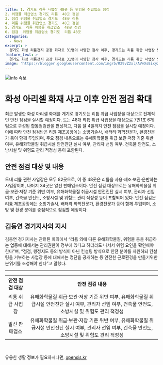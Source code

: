 ```yaml
---
title: 1. 경기도 리튬 사업장 48곳 등 위험물 취급업소 점검
2. 위험물 취급업소 경기도 리튬  48곳 점검
3. 점검 위험물 취급업소 경기도  48곳 리튬
4. 리튬 위험물 취급업소 경기도  48곳 점검
5. 경기도  리튬 위험물 취급업소  48곳 점검
6. 점검  위험물 취급업소 경기도  리튬 48곳
categories:
  - News
excerpt: >
  경기도 화성 리튬전지 공장 화재로 31명이 사망한 참사 이후, 경기도는 리튬 취급 사업장 및 유해화학물질 취급 업종의 안전 점검을 강화한다. 기후환경에너지국과 소방재난본부는 48개 리튬 취급 사업장을 대상으로 안전점검에 착수하며, 환경 및 소방 분야에서 전수 점검이 이뤄질 예정이다. 지사는 안전한 근로환경 조성을 위해 컨설팅 방식으로 지원하고 거부하는 사업장은 공개할 것이라고 강조했다. 또한 유가족에 대한 재정적 지원 방안을 모색할 것을 당부했다.
feature_text: >
  경기도 화성 리튬전지 공장 화재로 31명이 사망한 참사 이후, 경기도는 리튬 취급 사업장 및 유해화학물질 취급 업종의 안전 점검을 강화한다. 기후환경에너지국과 소방재난본부는 48개 리튬 취급 사업장을 대상으로 안전점검에 착수하며, 환경 및 소방 분야에서 전수 점검이 이뤄질 예정이다. 지사는 안전한 근로환경 조성을 위해 컨설팅 방식으로 지원하고 거부하는 사업장은 공개할 것이라고 강조했다. 또한 유가족에 대한 재정적 지원 방안을 모색할 것을 당부했다.
image: 'https://blogger.googleusercontent.com/img/b/R29vZ2xl/AVvXsEixyZcFfHzMRdzZMjFBmAUKJYCLCGyLL1o632UiGVXcaFdKo_bkvkuCioo0uUKlGfBVcT3P84aROyZIXSBEx3Aw5nCQ3pTgDom1WDC4m8eifvWiAmWEEVb4x6G_l8C0QH225ldMjyaFvpxGEBGNO37VmDTDMHGhJPq73UglMfDca1-0aw/s1600/blogspot.png'
---
```


<p><img src="https://blogger.googleusercontent.com/img/b/R29vZ2xl/AVvXsEixyZcFfHzMRdzZMjFBmAUKJYCLCGyLL1o632UiGVXcaFdKo_bkvkuCioo0uUKlGfBVcT3P84aROyZIXSBEx3Aw5nCQ3pTgDom1WDC4m8eifvWiAmWEEVb4x6G_l8C0QH225ldMjyaFvpxGEBGNO37VmDTDMHGhJPq73UglMfDca1-0aw/s1600/blogspot.png" alt="info 속보" /></p>

<h1>화성 아리셀 화재 사고 이후 안전 점검 확대</h1>

<p data-ke-size="size16">최근 발생한 화성 아리셀 화재를 계기로 경기도는 리튬 취급 사업장을 대상으로 전체적인 안전 점검을 실시할 예정이다. 도는 48개 리튬 취급 사업장을 대상으로 7인1조 6개 팀으로 구성된 합동점검반을 편성하고, 다음 달 4일까지 안전 점검을 실시할 예정이다. 이에 따라 안전 점검반은 리튬 제조공장에는 소방기술사, 배터리·화학전문가, 환경전문가 등이 함께 투입되며, 주요 점검 내용으로는 유해화학물질 취급·보관·저장 기준 위반 여부, 유해화학물질 취급시설 안전진단 실시 여부, 관리자 선임 여부, 건축물 안전도, 소방시설 및 위험도 관리 적정성 등이 포함된다.</p>

<h2 data-ke-size="size26">안전 점검 대상 및 내용</h2>

<p data-ke-size="size16">도내 리튬 관련 사업장은 모두 82곳으로, 이 중 48곳은 리튬을 사용·제조·보관·운반하는 사업장이며, 나머지 34곳은 알선 판매업소이다. 안전 점검 대상으로는 유해화학물질 취급·보관·저장 기준 위반 여부, 유해화학물질 취급시설 안전진단 실시 여부, 관리자 선임 여부, 건축물 안전도, 소방시설 및 위험도 관리 적정성 등이 포함되어 있다. 안전 점검은 리튬 제조공장에는 소방기술사, 배터리·화학전문가, 환경전문가 등이 함께 투입되며, 소방 및 환경 분야를 중점적으로 점검할 예정이다.</p>

<h2 data-ke-size="size26">김동연 경기지사의 지시</h2>

<p data-ke-size="size16">김동연 경기지사는 관련된 회의에서 “리튬 외에 다른 유해화학물질, 위험물 등을 취급하는 업종에 대해서는 관리권한이 정부에 있다고 하더라도 나서서 위험 요인을 확인해야 한다”며, “점검, 행정지도 등의 방식이 아닌 컨설팅 방식으로 안전 분야를 지원하되 컨설팅을 거부하는 사업장 등에 대해서는 명단을 공개하는 등 안전한 근로환경을 만들기위한 분위기를 조성해야 한다”고 말했다.</p>

<hr>

<table>
<tbody>
<tr>
<td style="text-align: center; height: 17px;"><b>안전 점검 대상</b></td>
<td style="text-align: center; height: 17px;"><b>안전 점검 내용</b></td>
</tr>
<tr>
<td style="text-align: center; height: 17px;">리튬 취급 사업장</td>
<td style="text-align: center; height: 17px;">유해화학물질 취급·보관·저장 기준 위반 여부, 유해화학물질 취급시설 안전진단 실시 여부, 관리자 선임 여부, 건축물 안전도, 소방시설 및 위험도 관리 적정성</td>
</tr>
<tr>
<td style="text-align: center; height: 17px;">알선 판매업소</td>
<td style="text-align: center; height: 17px;">유해화학물질 취급·보관·저장 기준 위반 여부, 유해화학물질 취급시설 안전진단 실시 여부, 관리자 선임 여부, 건축물 안전도, 소방시설 및 위험도 관리 적정성</td>
</tr>
</tbody>
</table>

<p data-ke-size="size16">&nbsp;</p>
유용한 생활 정보가 필요하시다면, <a href="https://opensis.kr" rel="dofollow">opensis.kr</a>


